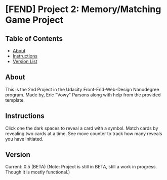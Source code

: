 # [FEND] Project 2: Memory/Matching Game Project

## Table of Contents

* [About](#about)
* [Instructions](#instructions)
* [Version List](#version)

## About

This is the 2nd Project in the Udacity Front-End-Web-Design Nanodegree program.
Made by, Eric "Vowy" Parsons along with help from the provided template.

## Instructions

Click one the dark spaces to reveal a card with a symbol. Match cards by revealing two cards at a time. See move counter to track how many reveals you have initiated.

## Version

Current: 0.5 (BETA)
(Note: Project is still in BETA, still a work in progress. Though it is mostly functional.)
